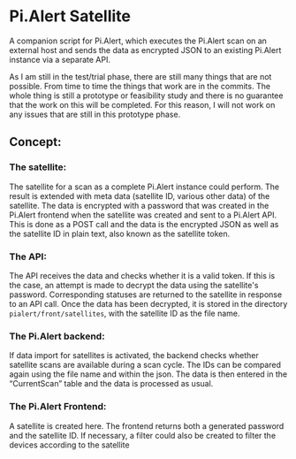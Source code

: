 # Pi.Alert Satellite
A companion script for Pi.Alert, which executes the Pi.Alert scan on an external host and sends the data as encrypted JSON to an existing Pi.Alert instance via a separate API.

As I am still in the test/trial phase, there are still many things that are not possible. From time to time the things that work are in the commits. 
The whole thing is still a prototype or feasibility study and there is no guarantee that the work on this will be completed. For this reason, I will not work on any issues that are still in this prototype phase.

## Concept:

### The satellite:
The satellite for a scan as a complete Pi.Alert instance could perform. The result is extended with meta data (satellite ID, various other data) of the satellite. The data is encrypted with a password that was created in the Pi.Alert frontend when the satellite was created and sent to a Pi.Alert API. This is done as a POST call and the data is the encrypted JSON as well as the satellite ID in plain text, also known as the satellite token.

### The API:
The API receives the data and checks whether it is a valid token. If this is the case, an attempt is made to decrypt the data using the satellite's password. Corresponding statuses are returned to the satellite in response to an API call. Once the data has been decrypted, it is stored in the directory `pialert/front/satellites`, with the satellite ID as the file name.

### The Pi.Alert backend:
If data import for satellites is activated, the backend checks whether satellite scans are available during a scan cycle. The IDs can be compared again using the file name and within the json. The data is then entered in the “CurrentScan” table and the data is processed as usual.

### The Pi.Alert Frontend:
A satellite is created here. The frontend returns both a generated password and the satellite ID. If necessary, a filter could also be created to filter the devices according to the satellite 

